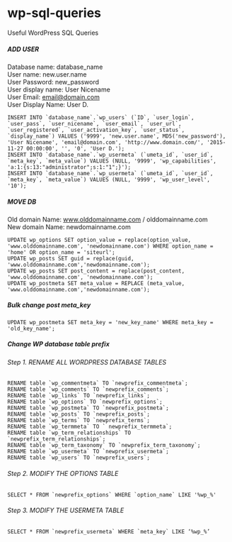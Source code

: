 # wp-sql-queries
Useful WordPress SQL Queries

##### ADD USER

Database name: 		  database_name  
User name: 	   		  new.user.name  
User Password: 		  new_password  
User display name:  User Nicename  
User Email:         email@domain.com  
User Display Name:  User D.

    INSERT INTO `database_name`.`wp_users` (`ID`, `user_login`, `user_pass`, `user_nicename`, `user_email`, `user_url`, `user_registered`, `user_activation_key`, `user_status`, `display_name`) VALUES ('9999', 'new.user.name', MD5('new_password'), 'User Nicename', 'email@domain.com', 'http://www.domain.com/', '2015-11-27 00:00:00', '', '0', 'User D.');
    INSERT INTO `database_name`.`wp_usermeta` (`umeta_id`, `user_id`, `meta_key`, `meta_value`) VALUES (NULL, '9999', 'wp_capabilities', 'a:1:{s:13:"administrator";s:1:"1";}');
    INSERT INTO `database_name`.`wp_usermeta` (`umeta_id`, `user_id`, `meta_key`, `meta_value`) VALUES (NULL, '9999', 'wp_user_level', '10');

##### MOVE DB

Old domain Name: www.olddomainname.com / olddomainname.com  
New domain Name: newdomainname.com

    UPDATE wp_options SET option_value = replace(option_value, 'www.olddomainname.com', 'newdomainname.com') WHERE option_name = 'home' OR option_name = 'siteurl';
    UPDATE wp_posts SET guid = replace(guid, 'www.olddomainname.com','newdomainname.com');
    UPDATE wp_posts SET post_content = replace(post_content, 'www.olddomainname.com', 'newdomainname.com');
    UPDATE wp_postmeta SET meta_value = REPLACE (meta_value, 'www.olddomainname.com','newdomainname.com');
    
##### Bulk change post meta_key
    UPDATE wp_postmeta SET meta_key = 'new_key_name' WHERE meta_key = 'old_key_name';

##### Change WP database table prefix

###### Step 1. RENAME ALL WORDPRESS DATABASE TABLES

    RENAME table `wp_commentmeta` TO `newprefix_commentmeta`;
    RENAME table `wp_comments` TO `newprefix_comments`;
    RENAME table `wp_links` TO `newprefix_links`;
    RENAME table `wp_options` TO `newprefix_options`;
    RENAME table `wp_postmeta` TO `newprefix_postmeta`;
    RENAME table `wp_posts` TO `newprefix_posts`;
    RENAME table `wp_terms` TO `newprefix_terms`;
    RENAME table `wp_termmeta` TO ` newprefix_termmeta`;
    RENAME table `wp_term_relationships` TO `newprefix_term_relationships`;
    RENAME table `wp_term_taxonomy` TO `newprefix_term_taxonomy`;
    RENAME table `wp_usermeta` TO `newprefix_usermeta`;
    RENAME table `wp_users` TO `newprefix_users`;
    
###### Step 2. MODIFY THE OPTIONS TABLE

    SELECT * FROM `newprefix_options` WHERE `option_name` LIKE '%wp_%'
    
###### Step 3. MODIFY THE USERMETA TABLE

    SELECT * FROM `newprefix_usermeta` WHERE `meta_key` LIKE ‘%wp_%’
